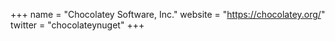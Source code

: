 +++
name = "Chocolatey Software, Inc."
website = "https://chocolatey.org/"
twitter = "chocolateynuget"
+++